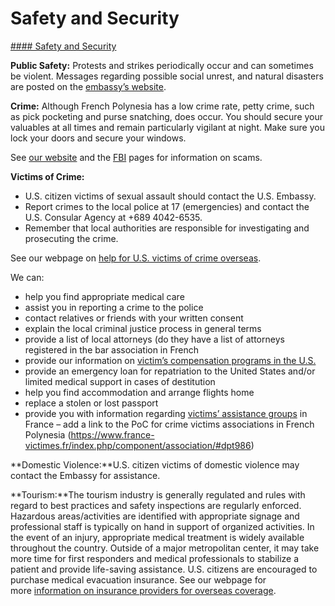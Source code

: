 # Safety and Security

[#### Safety and Security](javascript:void(0); "Safety and Security")

**Public Safety:** Protests and strikes periodically occur and can sometimes be violent. Messages regarding possible social unrest, and natural disasters are posted on the [embassy’s website](https://fj.usembassy.gov/category/alert/).

**Crime:** Although French Polynesia has a low crime rate, petty crime, such as pick pocketing and purse snatching, does occur. You should secure your valuables at all times and remain particularly vigilant at night. Make sure you lock your doors and secure your windows.

See [our website](https://travel.state.gov/content/travel/en/international-travel/emergencies/international-financial-scams.html) and the [FBI](https://travel.state.gov/content/travel/en/international-travel/International-Travel-Country-Information-Pages/FrenchPolynesia.html#ExternalPopup) pages for information on scams.

**Victims of Crime:**

* U.S. citizen victims of sexual assault should contact the U.S. Embassy.
* Report crimes to the local police at 17 (emergencies) and contact the U.S. Consular Agency at +689 4042-6535.
* Remember that local authorities are responsible for investigating and prosecuting the crime.

See our webpage on [help for U.S. victims of crime overseas](http://travel.state.gov/content/passports/en/emergencies/victims.html).

We can:

* help you find appropriate medical care
* assist you in reporting a crime to the police
* contact relatives or friends with your written consent
* explain the local criminal justice process in general terms
* provide a list of local attorneys (do they have a list of attorneys registered in the bar association in French
* provide our information on [victim’s compensation programs in the U.S.](http://travel.state.gov/content/passports/english/emergencies/victims.html)
* provide an emergency loan for repatriation to the United States and/or limited medical support in cases of destitution
* help you find accommodation and arrange flights home
* replace a stolen or lost passport
* provide you with information regarding [victims’ assistance groups](https://fr.usembassy.gov/services/assistance-for-victims-of-crimes-in-france/) in France – add a link to the PoC for crime victims associations in French Polynesia (https://www.france-victimes.fr/index.php/component/association/#dpt986)

**Domestic Violence:**U.S. citizen victims of domestic violence may contact the Embassy for assistance.

**Tourism:**The tourism industry is generally regulated and rules with regard to best practices and safety inspections are regularly enforced. Hazardous areas/activities are identified with appropriate signage and professional staff is typically on hand in support of organized activities. In the event of an injury, appropriate medical treatment is widely available throughout the country. Outside of a major metropolitan center, it may take more time for first responders and medical professionals to stabilize a patient and provide life-saving assistance. U.S. citizens are encouraged to purchase medical evacuation insurance. See our webpage for more [information on insurance providers for overseas coverage](https://travel.state.gov/content/travel/en/international-travel/before-you-go/your-health-abroad/insurance-providers-overseas.html "Insurance Providers for Overseas Coverage").